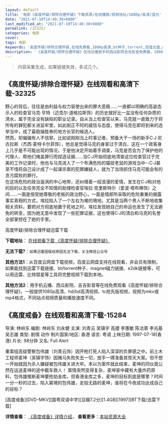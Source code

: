 ```yaml
---
layout: default
title: '电影《高度怀疑/排除合理怀疑》下载资源/在线播放/视频地址/1080p/高清/蓝光'
date: "2021-07-10T14:40:30+0800"
last_modified_at: "2021-07-10T14:40:30+0800"
permalink: /32325/
categories: 电影
cover:
tags: 电影
keywords: '高度怀疑/排除合理怀疑,在线免费看,1080p高清,bt种子,torrent,百度云盘,magnet,磁力链,迅雷下载资源'
description: '《高度怀疑/排除合理怀疑》在线云播放手机西瓜影院吉吉影音免费看，1080p高清bd/hd未删减完整版和tc抢先枪版，mkv/mp4格式，附带bt/torrent种子、magnet/磁力链、百度云盘、网盘资源迅雷下载链接'
---
```


>内容采集生成，如果链接失效，多试几个。


## 《高度怀疑/排除合理怀疑》在线观看和高清下载-32325

野心的背后，往往是由利益与权力驱使出来的罪大恶极……一直都以明确的高姿态示人的检查官马克·亨特（迈克尔·道格拉斯饰）的历史就好比一盆没有任何杂质的清水，属于完全没有缺陷的职业记录。自从当上检查官以来，马克就一直致力于将所有的罪犯都关进监牢里，如此刚正不阿的威信与态度，使得马克在即将到来的选举当中，成了最稳操胜券的地方长官的候选人。<br /> 然而，却偏偏有人不信邪，比如说刚刚当上时事记者、预备大干一场的新手C·J·尼古拉斯（杰西&middot;麦特卡尔菲饰），他总是觉得马克的身家过于清白，这在一个政客身上几乎是不可能出现的情况，于是他决定开始着手调查，马克是否会为了保护他的代理人、帮他们掩盖罪行而捏造证据&hellip;…当C·J开始彻底地清查这位检查官过于完美的工作记录时，他也与马克进入了一个布满危险的猫捉老鼠的游戏当中--C·J甚至不惜将自己设计成了一起谋杀案的犯罪嫌疑人，就为了当场抓住马克可能会有的贪污腐败的罪行。<br /> 在这场危险的政治漩涡的中心地带，还纠缠着一段浪漫的爱情，发生在C·J和对他的目的以及任务完全不知情的助理检查官埃拉·克里斯特尔（爱波·塔布琳饰）之间&hellip;…一面是倍受她尊敬的老板的政治野心，一面是情郎所采取的危险重重的揭露事实真相的方式，埃拉陷入了一个左右为难的境地。尤其是当两个男人不断地收集相关资料，要把对方彻底地置于死地之时，埃拉发现她自己的命运也发生了无法避免的转变，因为她无意中发现了一些犯罪证据，这也使得C·J的清白和马克的名誉全部掌控在了她的手里。


高度怀疑/排除合理怀疑迅雷下载

**下载地址**： [在线观看下载 《高度怀疑/排除合理怀疑》](https://www.993dy.com//vod-detail-id-16379.html) 


**无法下载?**：`如果迅雷因版权原因无法下载，关注微信公众号 `

**其他方法1**：从百度云网盘下载视频，百度云网盘支持在线观看，非会员有限制，如果能找到迅雷下载链接、bt/torrent种子、magnet磁力链接、e2dk链接等，可以用迅雷、比特彗星等工具将完整视频下载到本地。

**其他方法2**：用手机云播、西瓜影院、吉吉影音等在线免费观看《高度怀疑/排除合理怀疑》，一般提供1080p高清、hd/bd高清视频、tc抢先版视频，视频为mkv或mp4格式，不同站点视频质量和播放速度不同。


## 《高度戒备》在线观看和高清下载-15284

导演: 林岭东 编剧: 林岭东 刘永健 主演: 刘青云 吴镇宇 高捷 李蕙敏 陈法蓉 李兆基 吴志雄 类型: 剧情 动作 制片国家/地区: 香港 语言: 粤语 上映日期: 1997-07-18(香港) 片长: 98分钟 又名: Full Alert

重案组高级警察包伟雄（刘青云饰）因开枪打死人陷入深深的负罪感之中。前土木工程师麦坤（吴镇宇饰）因赌马失败失去一切，放手一搏准备其惊天大案。但不想一开始就因为杀人嫌疑被包伟雄关进大牢。本以为案件就此结束，麦坤的同伙竟公然在运送麦坤的途中截车救人！ 案情突然变得复杂，麦坤家中藏有大量炸药原料，包伟雄推断麦坤要抢劫金库。但香港金库之多，麦坤的目标到底是哪里？时间一分一秒的过去，陷入窘境的包伟雄，走投无路的麦坤，谁将在今夜成功达成自己的目标？


[高度戒备][DVD-MKV][国粤双语中字][豆瓣7.2分][1.4GB][1997][BT下载/迅雷下载]

**详情查看**： [《高度戒备》详情介绍](/movie/15284/)， **查看更多**：[本站资源大全](/movie/t/all/)

